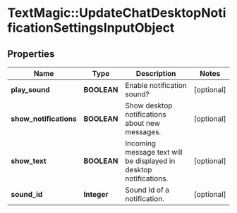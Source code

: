 # TextMagic::UpdateChatDesktopNotificationSettingsInputObject

## Properties
Name | Type | Description | Notes
------------ | ------------- | ------------- | -------------
**play_sound** | **BOOLEAN** | Enable notification sound? | [optional] 
**show_notifications** | **BOOLEAN** | Show desktop notifications about new messages. | [optional] 
**show_text** | **BOOLEAN** | Incoming message text will be displayed in desktop notifications. | [optional] 
**sound_id** | **Integer** | Sound Id of a notification. | [optional] 


